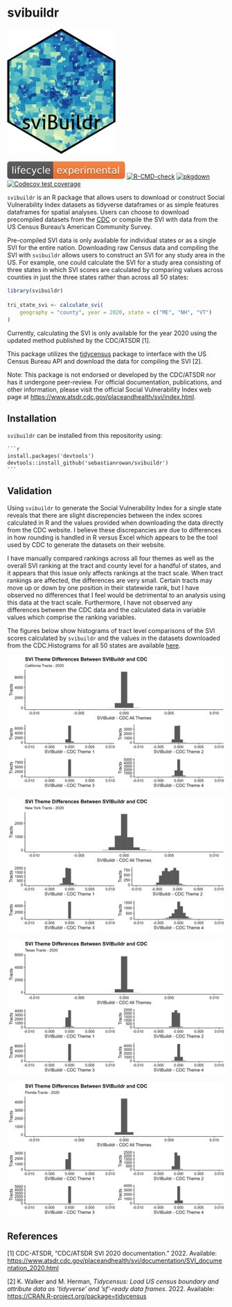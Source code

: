 svibuildr
================

<img src=logo.png width = "250px">

<!-- badges: start -->

[![lifecycle](https://raw.githubusercontent.com/sebastianrowan/svibuildr/86f4c909318408a4c26867a2e7477c5c518c199c/man/figures/lifecycle-experimental.svg)](https://github.com/sebastianrowan/svibuildr)
[![R-CMD-check](https://github.com/sebastianrowan/svibuildr/actions/workflows/R-CMD-check.yaml/badge.svg)](https://github.com/sebastianrowan/svibuildr/actions/workflows/R-CMD-check.yaml)
[![pkgdown](https://github.com/sebastianrowan/svibuildr/actions/workflows/pkgdown.yaml/badge.svg)](https://github.com/sebastianrowan/svibuildr/actions/workflows/pkgdown.yaml)
[![Codecov test
coverage](https://codecov.io/gh/sebastianrowan/svibuildr/branch/master/graph/badge.svg)](https://app.codecov.io/gh/sebastianrowan/svibuildr?branch=master)
<!-- badges: end -->

`svibuildr` is an R package that allows users to download or construct
Social Vulnerability Index datasets as tidyverse dataframes or as simple
features dataframes for spatial analyses. Users can choose to download
precompiled datasets from the
[CDC](https://www.atsdr.cdc.gov/placeandhealth/svi/data_documentation_download.html)
or compile the SVI with data from the US Census Bureau’s American
Community Survey.

Pre-compiled SVI data is only available for individual states or as a
single SVI for the entire nation. Downloading raw Census data and
compiling the SVI with `svibuildr` allows users to construct an SVI for
any study area in the US. For example, one could calculate the SVI for a
study area consisting of three states in which SVI scores are calculated
by comparing values across counties in just the three states rather than
across all 50 states:

``` r
library(svibuildr)

tri_state_svi <- calculate_svi(
    geography = "county", year = 2020, state = c("ME", "NH", "VT")
)
```

Currently, calculating the SVI is only available for the year 2020 using
the updated method published by the CDC/ATSDR \[1\].

This package utilizes the
[tidycensus](https://github.com/walkerke/tidycensus/blob/master/README.md)
package to interface with the US Census Bureau API and download the data
for compiling the SVI \[2\].

Note: This package is not endorsed or developed by the CDC/ATSDR nor has
it undergone peer-review. For official documentation, publications, and
other information, please visit the official Social Vulnerability Index
web page at https://www.atsdr.cdc.gov/placeandhealth/svi/index.html.

## Installation

`svibuildr` can be installed from this repositority using:

    ```r
    install.packages('devtools')
    devtools::install_github('sebastianrowan/svibuildr')
    ```

## Validation

Using `svibuildr` to generate the Social Vulnerability Index for a
single state reveals that there are slight discrepencies between the
index scores calculated in R and the values provided when downloading
the data directly from the CDC website. I believe these discrepancies
are due to differences in how rounding is handled in R versus Excel
which appears to be the tool used by CDC to generate the datasets on
their website.

I have manually compared rankings across all four themes as well as the
overall SVI ranking at the tract and county level for a handful of
states, and it appears that this issue only affects rankings at the
tract scale. When tract rankings are affected, the differences are very
small. Certain tracts may move up or down by one position in their
statewide rank, but I have observed no differences that I feel would be
detrimental to an analysis using this data at the tract scale.
Furthermore, I have not observed any differences between the CDC data
and the calculated data in variable values which comprise the ranking
variables.

The figures below show histograms of tract level comparisons of the SVI
scores calculated by `svibuildr` and the values in the datasets
downloaded from the CDC.Histograms for all 50 states are available
[here](https://github.com/sebastianrowan/svibuildr/tree/master/man/img).

![California](https://raw.githubusercontent.com/sebastianrowan/svibuildr/master/man/img/cdc_compare_hist_06_tract.png)

![New York](https://raw.githubusercontent.com/sebastianrowan/svibuildr/master/man/img/cdc_compare_hist_36_tract.png)

![Texas](https://raw.githubusercontent.com/sebastianrowan/svibuildr/master/man/img/cdc_compare_hist_48_tract.png)

![Florida](https://raw.githubusercontent.com/sebastianrowan/svibuildr/master/man/img/cdc_compare_hist_12_tract.png)

## References

<div id="refs" class="references csl-bib-body">

<div id="ref-cdc-atsdr_cdcatsdr_2022" class="csl-entry">

<span class="csl-left-margin">\[1\] </span><span
class="csl-right-inline">CDC-ATSDR, “CDC/ATSDR SVI 2020 documentation.”
2022. Available:
<https://www.atsdr.cdc.gov/placeandhealth/svi/documentation/SVI_documentation_2020.html></span>

</div>

<div id="ref-walker_tidycensus_2022" class="csl-entry">

<span class="csl-left-margin">\[2\] </span><span
class="csl-right-inline">K. Walker and M. Herman, *Tidycensus: Load US
census boundary and attribute data as ’tidyverse’ and ’sf’-ready data
frames*. 2022. Available:
<https://CRAN.R-project.org/package=tidycensus></span>

</div>

</div>
